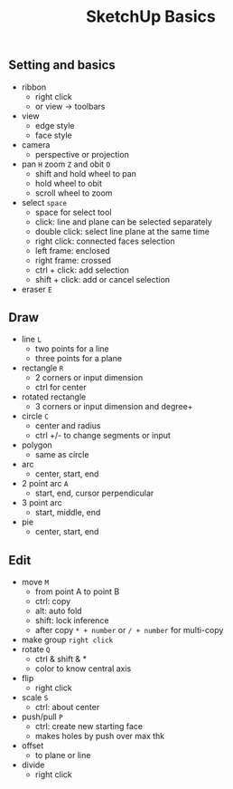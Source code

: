 ﻿---
title: "SketchUp Basics"
last_modified_at: 2022-06-15
categories: 
- Tools
tags: 
- SketchUp
---

## Setting and basics

- ribbon
	- right click
	- or view -> toolbars
- view
	- edge style
	- face style
- camera
	- perspective or projection
- pan `H` zoom `Z` and obit `O`
	- shift and hold wheel to pan
	- hold wheel to obit
	- scroll wheel to zoom
- select `space`
	- space for select tool
	- click: line and plane can be selected separately
	- double click: select line plane at the same time
	- right click: connected faces selection
	- left frame: enclosed
	- right frame: crossed
	- ctrl + click: add selection
	- shift + click: add or cancel selection
- eraser `E`

## Draw
- line `L`
	- two points for a line
	- three points for a plane
- rectangle `R`
	- 2 corners or input dimension
	- ctrl for center
- rotated rectangle
	- 3 corners or input dimension and degree+
- circle `C`
	- center and radius
	- ctrl +/- to change segments or input
- polygon
	- same as circle
- arc
	- center, start, end
- 2 point arc `A`
	- start, end, cursor perpendicular
- 3 point arc
	- start, middle, end
- pie
	- center, start, end

## Edit

- move `M`
	- from point A to point B
	- ctrl: copy
	- alt: auto fold
	- shift: lock inference
	- after copy `* + number` or `/ + number` for multi-copy
- make group `right click`
- rotate `Q`
	- ctrl & shift & *
	- color to know central axis
- flip
	- right click
- scale `S`
	- ctrl: about center
- push/pull `P`
	- ctrl: create new starting face
	- makes holes by push over max thk
- offset
	- to plane or line
- divide
	- right click


